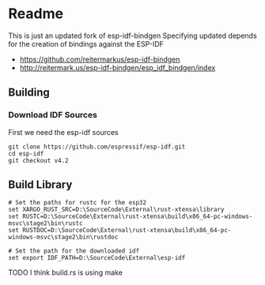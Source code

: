 # Readme

This is just an updated fork of esp-idf-bindgen
Specifying updated depends for the creation of bindings against the ESP-IDF

  * https://github.com/reitermarkus/esp-idf-bindgen
  * http://reitermark.us/esp-idf-bindgen/esp_idf_bindgen/index

## Building

### Download IDF Sources

First we need the esp-idf sources
```
git clone https://github.com/espressif/esp-idf.git
cd esp-idf
git checkout v4.2
```

## Build Library

```
# Set the paths for rustc for the esp32
set XARGO_RUST_SRC=D:\SourceCode\External\rust-xtensa\library
set RUSTC=D:\SourceCode\External\rust-xtensa\build\x86_64-pc-windows-msvc\stage2\bin\rustc
set RUSTDOC=D:\SourceCode\External\rust-xtensa\build\x86_64-pc-windows-msvc\stage2\bin\rustdoc

# Set the path for the downloaded idf
set export IDF_PATH=D:\SourceCode\External\esp-idf
```

TODO I think build.rs is using make
